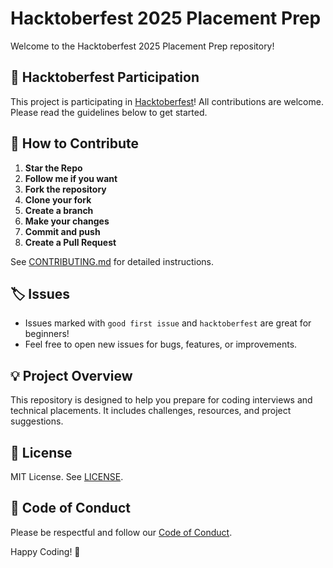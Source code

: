 # Hacktoberfest 2025 Placement Prep

Welcome to the Hacktoberfest 2025 Placement Prep repository!

## 🎉 Hacktoberfest Participation

This project is participating in [Hacktoberfest](https://hacktoberfest.com/)! All contributions are welcome. Please read the guidelines below to get started.

## 🚀 How to Contribute

1. **Star the Repo**
2. **Follow me if you want**
3. **Fork the repository**  
4. **Clone your fork**  
5. **Create a branch**  
6. **Make your changes**  
7. **Commit and push**  
8. **Create a Pull Request**

See [CONTRIBUTING.md](CONTRIBUTING.md) for detailed instructions.

## 🏷️ Issues

- Issues marked with `good first issue` and `hacktoberfest` are great for beginners!
- Feel free to open new issues for bugs, features, or improvements.

## 💡 Project Overview

This repository is designed to help you prepare for coding interviews and technical placements. It includes challenges, resources, and project suggestions.

## 📜 License

MIT License. See [LICENSE](LICENSE).

## 🤝 Code of Conduct

Please be respectful and follow our [Code of Conduct](CODE_OF_CONDUCT.md).

Happy Coding! 🌟
